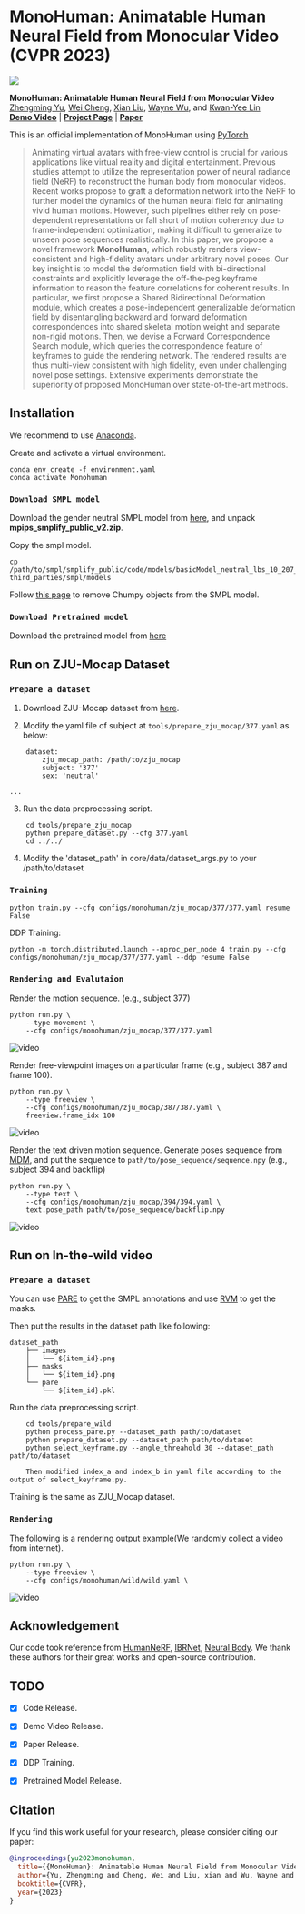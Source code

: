 # MonoHuman: Animatable Human Neural Field from Monocular Video (CVPR 2023)

<img src="./assets/teaser.jpg">


**MonoHuman: Animatable Human Neural Field from Monocular Video**<br>
[Zhengming Yu](https://yzmblog.github.io/),
[Wei Cheng](#),
[Xian Liu](https://alvinliu0.github.io/),
[Wayne Wu](https://wywu.github.io/),
and [Kwan-Yee Lin](https://kwanyeelin.github.io/)
<br>
**[Demo Video](https://www.youtube.com/watch?v=T91fXw9dOmM)** | **[Project Page](https://yzmblog.github.io/projects/MonoHuman)**
| **[Paper](https://arxiv.org/abs/2304.02001)**

This is an official implementation of MonoHuman using [PyTorch](https://pytorch.org/)

>Animating virtual avatars with free-view control is crucial for various applications like virtual reality and digital entertainment. Previous studies attempt to utilize the representation power of neural radiance field (NeRF) to reconstruct the human body from monocular videos. Recent works propose to graft a deformation network into the NeRF to further model the dynamics of the human neural field for animating vivid human motions. However, such pipelines either rely on pose-dependent representations or fall short of motion coherency due to frame-independent optimization, making it difficult to generalize to unseen pose sequences realistically. In this paper, we propose a novel framework **MonoHuman**, which robustly renders view-consistent and high-fidelity avatars under arbitrary novel poses. Our key insight is to model the deformation field with bi-directional constraints and explicitly leverage the off-the-peg keyframe information to reason the feature correlations for coherent results. In particular, we first propose a Shared Bidirectional Deformation module, which creates a pose-independent generalizable deformation field by disentangling backward and forward deformation correspondences into shared skeletal motion weight and separate non-rigid motions. Then, we devise a Forward Correspondence Search module, which queries the correspondence feature of keyframes to guide the rendering network. The rendered results are thus multi-view consistent with high fidelity, even under challenging novel pose settings. Extensive experiments demonstrate the superiority of proposed MonoHuman over state-of-the-art methods.



## Installation

We recommend to use [Anaconda](https://www.anaconda.com/).

Create and activate a virtual environment.

    conda env create -f environment.yaml
    conda activate Monohuman

### `Download SMPL model`

Download the gender neutral SMPL model from [here](https://smplify.is.tue.mpg.de/), and unpack **mpips_smplify_public_v2.zip**.

Copy the smpl model.

    cp /path/to/smpl/smplify_public/code/models/basicModel_neutral_lbs_10_207_0_v1.0.0.pkl third_parties/smpl/models

Follow [this page](https://github.com/vchoutas/smplx/tree/master/tools) to remove Chumpy objects from the SMPL model.

### `Download Pretrained model`
Download the pretrained model from [here](https://drive.google.com/drive/folders/1qLB9rNk703UxfQ80mccEs7EC9SK9c0KN?usp=drive_link)

## Run on ZJU-Mocap Dataset

### `Prepare a dataset`

1. Download ZJU-Mocap dataset from [here](https://github.com/zju3dv/neuralbody/blob/master/INSTALL.md#zju-mocap-dataset). 

2. Modify the yaml file of subject at `tools/prepare_zju_mocap/377.yaml` as below:
```
    dataset:
        zju_mocap_path: /path/to/zju_mocap
        subject: '377'
        sex: 'neutral'

...
```
3. Run the data preprocessing script.
```
    cd tools/prepare_zju_mocap
    python prepare_dataset.py --cfg 377.yaml
    cd ../../
```

4. Modify the 'dataset_path' in core/data/dataset_args.py to your /path/to/dataset

### `Training`

    python train.py --cfg configs/monohuman/zju_mocap/377/377.yaml resume False

DDP Training:

    python -m torch.distributed.launch --nproc_per_node 4 train.py --cfg configs/monohuman/zju_mocap/377/377.yaml --ddp resume False


### `Rendering and Evalutaion`

Render the motion sequence. (e.g., subject 377)

    python run.py \
        --type movement \
        --cfg configs/monohuman/zju_mocap/377/377.yaml 

![video](assets/377_movement.gif)

Render free-viewpoint images on a particular frame (e.g., subject 387 and frame 100).

    python run.py \
        --type freeview \
        --cfg configs/monohuman/zju_mocap/387/387.yaml \
        freeview.frame_idx 100
![video](assets/386_free.gif)

Render the text driven motion sequence.
Generate poses sequence from [MDM](https://github.com/GuyTevet/motion-diffusion-model), and put the sequence to `path/to/pose_sequence/sequence.npy` (e.g., subject 394 and backflip)

    python run.py \
        --type text \
        --cfg configs/monohuman/zju_mocap/394/394.yaml \
        text.pose_path path/to/pose_sequence/backflip.npy
![video](assets/backflip.gif)

## Run on In-the-wild video

### `Prepare a dataset`
You can use [PARE](https://github.com/mkocabas/PARE) to get the SMPL annotations and use [RVM](https://github.com/PeterL1n/RobustVideoMatting) to get the masks.

Then put the results in the dataset path like following:

```
dataset_path
    ├── images
    │   └── ${item_id}.png
    ├── masks
    │   └── ${item_id}.png
    └── pare
        └── ${item_id}.pkl
```

Run the data preprocessing script.
```
    cd tools/prepare_wild
    python process_pare.py --dataset_path path/to/dataset
    python prepare_dataset.py --dataset_path path/to/dataset
    python select_keyframe.py --angle_threahold 30 --dataset_path path/to/dataset
    
    Then modified index_a and index_b in yaml file according to the output of select_keyframe.py.
```

Training is the same as ZJU_Mocap dataset.

### `Rendering`
The following is a rendering output example(We randomly collect a video from internet).

    python run.py \
        --type freeview \
        --cfg configs/monohuman/wild/wild.yaml \
![video](assets/wild.gif)

## Acknowledgement

Our code took reference from [HumanNeRF](https://github.com/chungyiweng/humannerf), [IBRNet](https://github.com/googleinterns/IBRNet), [Neural Body](https://github.com/zju3dv/neuralbody). We thank these authors for their great works and open-source contribution.

## TODO
- [x] Code Release.
- [x] Demo Video Release.
- [x] Paper Release.
- [x] DDP Training.
- [x] Pretrained Model Release.


<a name="citation"></a>
## Citation
If you find this work useful for your research, please consider citing our paper: 

```bibtex
@inproceedings{yu2023monohuman,
  title={{MonoHuman}: Animatable Human Neural Field from Monocular Video},
  author={Yu, Zhengming and Cheng, Wei and Liu, xian and Wu, Wayne and Lin, Kwan-Yee},
  booktitle={CVPR},
  year={2023}
}
```

